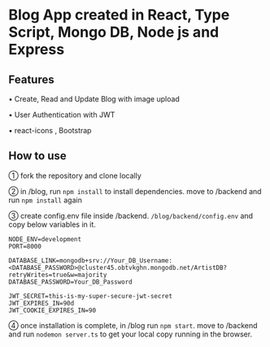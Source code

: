 # Blog App created in React, Type Script, Mongo DB, Node js and Express

## Features

• Create, Read and Update Blog with image upload

• User Authentication with JWT

• react-icons , Bootstrap

## How to use

① fork the repository and clone locally

② in /blog, run `npm install` to install dependencies. move to /backend and run `npm install` again

③ create config.env file inside /backend. `/blog/backend/config.env` and copy below variables in it.
```
NODE_ENV=development
PORT=8000

DATABASE_LINK=mongodb+srv://Your_DB_Username:<DATABASE_PASSWORD>@cluster45.obtvkghn.mongodb.net/ArtistDB?retryWrites=true&w=majority
DATABASE_PASSWORD=Your_DB_Password

JWT_SECRET=this-is-my-super-secure-jwt-secret
JWT_EXPIRES_IN=90d
JWT_COOKIE_EXPIRES_IN=90
```
④ once installation is complete, in /blog run `npm start`. move to /backend and run `nodemon server.ts` to get your local copy running in the browser.

